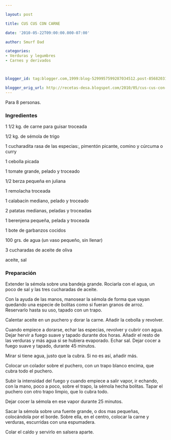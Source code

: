 ```yaml
---

layout: post

title: CUS CUS CON CARNE

date: '2010-05-22T09:00:00.000-07:00'

author: Smurf Dad

categories:
- Verduras y legumbres
- Carnes y derivados



blogger_id: tag:blogger.com,1999:blog-5299957599287034512.post-8568203122673733920

blogger_orig_url: http://recetas-desa.blogspot.com/2010/05/cus-cus-con-carne.html
---
```


Para 8 personas.

<h3>Ingredientes</h3>

1 1/2 kg. de carne para guisar troceada

1/2 kg. de sémola de trigo

1 cucharadita rasa de las especias:, pimentón picante, comino y cúrcuma o curry

1 cebolla picada

1 tomate grande, pelado y troceado

1/2 berza pequeña en juliana

1 remolacha troceada

1 calabacín mediano, pelado y troceado

2 patatas medianas, peladas y troceadas

1 berenjena pequeña, pelada y troceada

1 bote de garbanzos cocidos

100 grs. de agua (un vaso pequeño, sin llenar)

3 cucharadas de aceite de oliva

aceite, sal

<h3>Preparación</h3>

Extender la sémola sobre una bandeja grande. Rociarla con el agua, un poco de sal y las tres cucharadas de aceite.

Con la ayuda de las manos, manosear la sémola de forma que vayan quedando una especie de bolitas como si fueran granos de arroz. Reservarlo hasta su uso, tapado con un trapo.

Calentar aceite en un puchero y dorar la carne. Añadir la cebolla y revolver.

Cuando empiece a dorarse, echar las especias, revolver y cubrir con agua. Dejar hervir a fuego suave y tapado durante dos horas. Añadir el resto de las verduras y más agua si se hubiera evaporado. Echar sal. Dejar cocer a fuego suave y tapado, durante 45 minutos.

Mirar si tiene agua, justo que la cubra. Si no es así, añadir más.

Colocar un colador sobre el puchero, con un trapo blanco encima, que cubra todo el puchero.

Subir la intensidad del fuego y cuando empiece a salir vapor, ir echando, con la mano, poco a poco, sobre el trapo, la sémola hecha bolitas. Tapar el puchero con otro trapo limpio, que lo cubra todo.

Dejar cocer la sémola en ese vapor durante 25 minutos.

Sacar la sémola sobre una fuente grande, o dos mas pequeñas, colocándola por el borde. Sobre ella, en el centro, colocar la carne y verduras, escurridas con una espumadera.

Colar el caldo y servirlo en salsera aparte.

